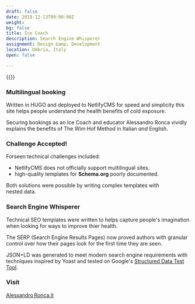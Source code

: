 ```yaml
---
draft: false
date: 2019-12-13T09:00:00Z
weight:
bg: false
title: Ice Coach
description: Search Engine Whisperer
assignment: Design &amp; Development
location: Umbria, Italy
open: false

---
```


{{<flkty
  color="blue"
  src="images/iwa-alessandroronca-01.jpg"
  title="AlessandRoronca.it"
  selectCell="flkty.selectCell( value, isWrapped, isInstant )" >}}

<!--AlessandRoronca.it-->

### Multilingual&nbsp;booking

Written in HUGO and deployed to NetlifyCMS for speed and&nbsp;simplicity this site helps people understand the health&nbsp;benefits of cold&nbsp;exposure.

Securing bookings as an Ice&nbsp;Coach and educator Alessandro&nbsp;Ronca vividly explains the benefits of The&nbsp;Wim&nbsp;Hof&nbsp;Method in Italian _and_ English.

### Challenge Accepted!

Forseen technical challenges included:

- NetlifyCMS does not officially support multilingual sites<!--LINK-->.
- high-quality templates for **Schema.org** poorly documented<!--LINK-->.

Both solutions were possible by writing complex templates with nested&nbsp;data.

### Search Engine Whisperer

Technical SEO templates were written to helps capture people's imagination when looking for ways to improve thier&nbsp;health.

The SERP (Search Engine Results Pages) now proved authors with granular control over how their pages look for the first time they are seen.

JSON+LD was generated to meet modern search engine requirements with techniques inspired by&nbsp;Yoast and tested on Google's [Structured Data Test Tool](https://search.google.com/structured-data/testing-tool#url=https%3A%2F%2Falessandroronca.netlify.com).

<!--
### Preview

<a ondragstart="return false" class="btn" data-selector=".cell32" onclick="static();document.getElementById('togglebox').checked = true;">Website</a>
-->

### Visit

[Alessandro Ronca.it](https://alessandroronca.it/)
